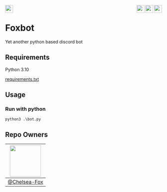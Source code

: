 <img align="left" height="25px" src="https://github.com/Foxtrt-com/Foxbot/actions/workflows/codeql-analysis.yml/badge.svg?branch=master" />
<img align="right" height="25px" src="https://img.shields.io/badge/Python-FFD43B?style=for-the-badge&logo=python&logoColor=blue" />
<img align="right" height="25px" src="https://hits.seeyoufarm.com/api/count/incr/badge.svg?url=https%3A%2F%2Fgithub.com%2FFoxtrt-com%2FFoxbot%2F&count_bg=%2379C83D&title_bg=%23555555&icon=github.svg&icon_color=%23E7E7E7&title=Hits&edge_flat=true"/>
<img align="right" height="25px" src="https://img.shields.io/badge/Version-v1.0.1-blue?style=flat-square"/>
<br />

# Foxbot

Yet another python based discord bot

## Requirements

Python 3.10

[requirements.txt](https://github.com/Foxtrt-com/Foxbot/blob/master/requirements.txt)

## Usage

### Run with python
```
python3 .\bot.py
```

## Repo Owners
|<img height="auto" width="100" src="https://avatars.githubusercontent.com/u/74470736" />|
|-|
|[@Chelsea-Fox](https://github.com/Chelsea-Fox)|
